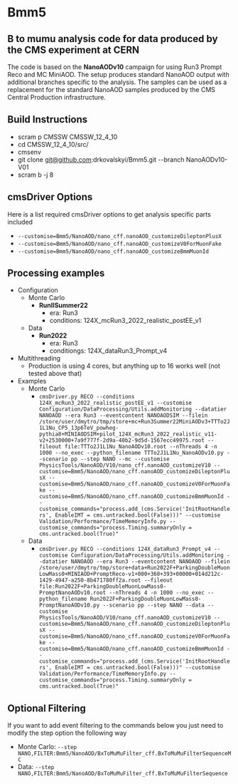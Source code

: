 # Bmm5
## B to mumu analysis code for data produced by the CMS experiment at CERN

The code is based on the **NanoAODv10** campaign for using Run3 Prompt Reco and MC MiniAOD. 
The setup produces standard NanoAOD output with additional branches
specific to the analysis. The samples can be used as a replacement for the standard
NanoAOD samples produced by the CMS Central Production infrastructure.

## Build Instructions 
* scram p CMSSW CMSSW_12_4_10
* cd CMSSW_12_4_10/src/
* cmsenv
* git clone git@github.com:drkovalskyi/Bmm5.git --branch NanoAODv10-V01
* scram b -j 8

## cmsDriver Options
Here is a list required cmsDriver options to get analysis specific parts included
* `--customise=Bmm5/NanoAOD/nano_cff.nanoAOD_customizeDileptonPlusX`
* `--customise=Bmm5/NanoAOD/nano_cff.nanoAOD_customizeV0ForMuonFake`
* `--customise=Bmm5/NanoAOD/nano_cff.nanoAOD_customizeBmmMuonId`

## Processing examples
* Configuration
  * Monte Carlo
    * **RunIISummer22**
      * era: Run3
      * conditions: 124X_mcRun3_2022_realistic_postEE_v1
  * Data
    * **Run2022**
      * era: Run3
      * conditiongs: 124X_dataRun3_Prompt_v4
* Multithreading
  * Production is using 4 cores, but anything up to 16 works well (not tested above that)
* Examples
  * Monte Carlo
    * ```cmsDriver.py RECO --conditions 124X_mcRun3_2022_realistic_postEE_v1 --customise Configuration/DataProcessing/Utils.addMonitoring --datatier NANOAOD --era Run3 --eventcontent NANOAODSIM --filein /store/user/dmytro/tmp/store+mc+Run3Summer22MiniAODv3+TTTo2J1L1Nu_CP5_13p6TeV_powheg-pythia8+MINIAODSIM+pilot_124X_mcRun3_2022_realistic_v11-v2+2530000+7a9f777f-2d9a-40b2-9d5d-1567ecc49975.root --fileout file:TTTo2J1L1Nu_NanoAODv10.root --nThreads 4 -n 1000 --no_exec --python_filename TTTo2J1L1Nu_NanoAODv10.py --scenario pp --step NANO --mc --customise PhysicsTools/NanoAOD/V10/nano_cff.nanoAOD_customizeV10 --customise=Bmm5/NanoAOD/nano_cff.nanoAOD_customizeDileptonPlusX --customise=Bmm5/NanoAOD/nano_cff.nanoAOD_customizeV0ForMuonFake --customise=Bmm5/NanoAOD/nano_cff.nanoAOD_customizeBmmMuonId --customise_commands="process.add_(cms.Service('InitRootHandlers', EnableIMT = cms.untracked.bool(False)))" --customise Validation/Performance/TimeMemoryInfo.py --customise_commands="process.Timing.summaryOnly = cms.untracked.bool(True)"```
  * Data
    * ```cmsDriver.py RECO --conditions 124X_dataRun3_Prompt_v4 --customise Configuration/DataProcessing/Utils.addMonitoring --datatier NANOAOD --era Run3 --eventcontent NANOAOD --filein /store/user/dmytro/tmp/store+data+Run2022F+ParkingDoubleMuonLowMass0+MINIAOD+PromptReco-v1+000+360+393+00000+014d212c-1429-4947-a250-8b471780ff2a.root --fileout file:Run2022F+ParkingDoubleMuonLowMass0-PromptNanoAODv10.root --nThreads 4 -n 1000 --no_exec --python_filename Run2022F+ParkingDoubleMuonLowMass0-PromptNanoAODv10.py --scenario pp --step NANO --data --customise PhysicsTools/NanoAOD/V10/nano_cff.nanoAOD_customizeV10 --customise=Bmm5/NanoAOD/nano_cff.nanoAOD_customizeDileptonPlusX --customise=Bmm5/NanoAOD/nano_cff.nanoAOD_customizeV0ForMuonFake --customise=Bmm5/NanoAOD/nano_cff.nanoAOD_customizeBmmMuonId --customise_commands="process.add_(cms.Service('InitRootHandlers', EnableIMT = cms.untracked.bool(False)))" --customise Validation/Performance/TimeMemoryInfo.py --customise_commands="process.Timing.summaryOnly = cms.untracked.bool(True)"```

## Optional Filtering
If you want to add event filtering to the commands below you just need to modify the step option the following way
* Monte Carlo: `--step NANO,FILTER:Bmm5/NanoAOD/BxToMuMuFilter_cff.BxToMuMuFilterSequenceMC`
* Data: `--step NANO,FILTER:Bmm5/NanoAOD/BxToMuMuFilter_cff.BxToMuMuFilterSequence`


